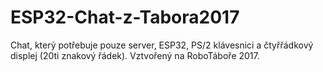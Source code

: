 # ESP32-Chat-z-Tabora2017
Chat, který potřebuje pouze server, ESP32, PS/2 klávesnici a čtyřřádkový displej (20ti znakový řádek). Vztvořený na RoboTáboře 2017.
